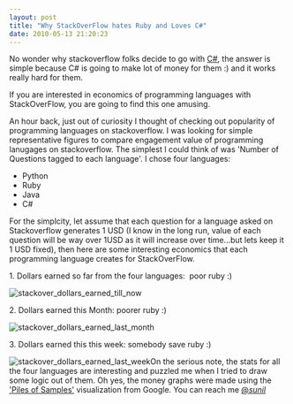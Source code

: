 ```yaml
---
layout: post
title: "Why StackOverFlow hates Ruby and Loves C#"
date: 2010-05-13 21:20:23
---
```


No wonder why stackoverflow folks decide to go with [C#][1], the answer is simple because C# is going to make lot of money for them :) and it works really hard for them.

If you are interested in economics of programming languages with StackOverFlow, you are going to find this one amusing.

An hour back, just out of curiosity I thought of checking out popularity of programming languages on stackoverflow. I was looking for simple representative figures to compare engagement value of programming lanugages on stackoverflow. The simplest I could think of was 'Number of Questions tagged to each language'. I chose four languages:

  - Python
  - Ruby
  - Java
  - C#

For the simplcity, let assume that each question for a language asked on Stackoverflow generates 1 USD (I know in the long run, value of each question will be way over 1USD as it will increase over time...but lets keep it 1 USD fixed), then here are some interesting economics that each programming language creates for StackOverFlow.

1\. Dollars earned so far from the four languages:  poor ruby :)

![stackover_dollars_earned_till_now][2]

2\. Dollars earned this Month: poorer ruby :)

![stackover_dollars_earned_last_month][3]

3\. Dollars earned this this week: somebody save ruby :)

![stackover_dollars_earned_last_week][4]On the serious note, the stats for all the four languages are interesting and puzzled me when I tried to draw some logic out of them. Oh yes, the money graphs were made using the ['Piles of Samples'][5] visualization from Google. You can reach me [@_sunil_][6]

[1]: http://blog.stackoverflow.com/2008/09/what-was-stack-overflow-built-with/
[2]: http://farm4.static.flickr.com/3566/4604207181_f59cc2c032_o.png
[3]: http://farm5.static.flickr.com/4039/4604207169_94dc5a2bf4_o.png
[4]: http://farm4.static.flickr.com/3304/4604207173_e978c6d668_o.png
[5]: http://visapi-gadgets.googlecode.com/svn/trunk/pilesofmoney/doc.html
[6]: http://twitter.com/_sunil_
